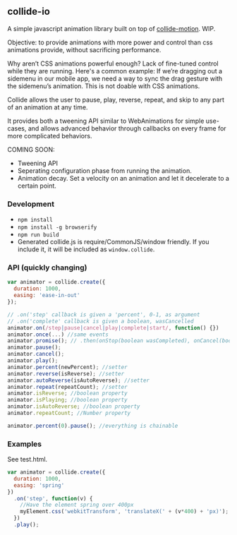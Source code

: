 collide-io
----------

A simple javascript animation library built on top of [collide-motion](https://github.com/driftyco/collide-motion). WIP.

Objective: to provide animations with more power and control than css animations provide, without sacrificing performance.

Why aren’t CSS animations powerful enough? Lack of fine-tuned control while they are running. Here's a common example: If we’re dragging out a sidemenu in our mobile app, we need a way to sync the drag gesture with the sidemenu’s animation. This is not doable with CSS animations.

Collide allows the user to pause, play, reverse, repeat, and skip to any part of an animation at any time.

It provides both a tweening API similar to WebAnimations for simple use-cases, and allows advanced behavior through callbacks on every frame for more complicated behaviors.


COMING SOON: 

- Tweening API
- Seperating configuration phase from running the animation.
- Animation decay. Set a velocity on an animation and let it decelerate to a certain point.

### Development

- `npm install`
- `npm install -g browserify`
- `npm run build`
- Generated collide.js is require/CommonJS/window friendly. If you include it, it will be included as `window.collide`.

### API (quickly changing)

```js
var animator = collide.create({
  duration: 1000,
  easing: 'ease-in-out'
});

// .on('step' callback is given a 'percent', 0-1, as argument
// .on('complete' callback is given a boolean, wasCancelled
animator.on(/step|pause|cancel|play|complete|start/, function() {})
animator.once(...) //same events
animator.promise(); // .then(onStop(boolean wasCompleted), onCancel(boolean wasError))
animator.pause();
animator.cancel();
animator.play();
animator.percent(newPercent); //setter
animator.reverse(isReverse); //setter
animator.autoReverse(isAutoReverse); //setter
animator.repeat(repeatCount); //setter
animator.isReverse; //boolean property
animator.isPlaying; //boolean property
animator.isAutoReverse; //boolean property
animator.repeatCount; //Number property

animator.percent(0).pause(); //everything is chainable
```

### Examples

See test.html.

```js
var animator = collide.create({
  duration: 1000,
  easing: 'spring'
})
  .on('step', function(v) {
    //Have the element spring over 400px
    myElement.css('webkitTransform', 'translateX(' + (v*400) + 'px)');
  })
  .play();
```
